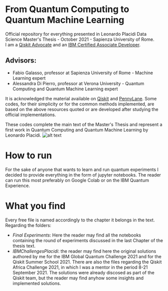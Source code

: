 # From Quantum Computing to Quantum Machine Learning
Official repository for everything presented in Leonardo Placidi Data Science Master's Thesis - October 2021 - Sapienza University of Rome.
<br>
I am a  <a href="https://www.credly.com/badges/519fac77-fea2-4649-bd46-22e5f1a3f1d8/public_url" target="_blank">Qiskit Advocate</a> and an <a href="https://www.credly.com/badges/aacdec95-e919-439b-ad6e-24753e42fd50?source=linked_in_profile" target="_blank">IBM Certified Associate Developer</a>.
<br>
## Advisors:
* Fabio Galasso, professor at Sapienza University of Rome - Machine Learning expert
* Alessandra Di Pierro, professor at Verona University - Quantum Computing and Quantum Machine Learning expert



It is acknowledged the material available on <a href="https://qiskit.org/" target="_blank">Qiskit</a> and <a href="https://pennylane.ai/" target="_blank">PennyLane</a>. Some codes, for their simplicity or for the common methods implemented, are based on the above resources quoted or are developed after studying the official implementations.<br>

These codes complete the main text of the Master's Thesis and represent a first work in Quantum Computing and Quantum Machine Learning by Leonardo Placidi.
![alt text](http://url/to/image.png)

# How to run

For the sake of anyone that wants to learn and run quantum experiments I decided to provide everything in the form of jupyter notebooks. The reader can run this most preferably on Google Colab or on the IBM Quantum Experience.

# What you find
Every free file is named accordingly to the chapter it belongs in the text. <br>
Regarding the folders:
* *Final Experiments*: Here the reader may find all the notebooks containing the round of experiments discussed in the last Chapter of the thesis text.
* *IBMChallengesPlacidi*: the reader may find here the original solutions authored by me for the IBM Global Quantum Challenge 2021 and for the Qiskit Summer School 2021. There are also the files regarding the Qiskit Africa Challenge 2021, in which I was a mentor in the period 8-21 September 2021. The solutions were already discosed as part of the Qiskit team, but the reader may find anyhow some insights and implemented solutions.
